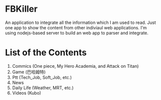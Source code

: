 # FBKiller
An application to integrate all the information which I am used to read. Just one app to show the content from other indiviaul web applications. I'm using nodejs-based server to build an web app to parser and integrate.

# List of the Contents
1. Commics (One piece, My Hero Academia, and Attack on Titan)
2. Game (巴哈姆特)
3. Ptt (Tech_Job, Soft_Job, etc.)
4. News
5. Daily Life (Weather, MRT, etc.)
6. Videos (Kubo)

